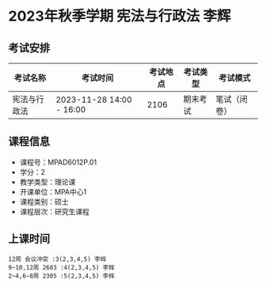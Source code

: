 # 2023年秋季学期 宪法与行政法 李辉




## 考试安排

| 考试名称 | 考试时间 | 考试地点 | 考试类型 | 考试模式 |
| -------- | -------- | -------- | -------- | -------- |
| 宪法与行政法 | 2023-11-28 14:00 - 16:00 | 2106 | 期末考试 | 笔试（闭卷） |





## 课程信息

- 课程号：MPAD6012P.01
- 学分：2
- 教学类型：理论课
- 开课单位：MPA中心1
- 课程类别：硕士
- 课程层次：研究生课程

## 上课时间

```
12周 会议冲突 :3(2,3,4,5) 李辉
9~10,12周 2603 :4(2,3,4,5) 李辉
2~4,6~8周 2305 :5(2,3,4,5) 李辉
```

